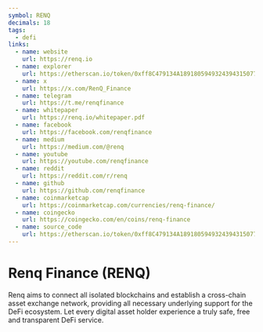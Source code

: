 ```yaml
---
symbol: RENQ
decimals: 18
tags:
  - defi
links:
  - name: website
    url: https://renq.io
  - name: explorer
    url: https://etherscan.io/token/0xff8C479134A18918059493243943150776cF8CF2
  - name: x
    url: https://x.com/RenQ_Finance
  - name: telegram
    url: https://t.me/renqfinance
  - name: whitepaper
    url: https://renq.io/whitepaper.pdf
  - name: facebook
    url: https://facebook.com/renqfinance
  - name: medium
    url: https://medium.com/@renq
  - name: youtube
    url: https://youtube.com/renqfinance
  - name: reddit
    url: https://reddit.com/r/renq
  - name: github
    url: https://github.com/renqfinance
  - name: coinmarketcap
    url: https://coinmarketcap.com/currencies/renq-finance/
  - name: coingecko
    url: https://coingecko.com/en/coins/renq-finance
  - name: source_code
    url: https://etherscan.io/token/0xff8C479134A18918059493243943150776cF8CF2#code
---
```


# Renq Finance (RENQ)

Renq aims to connect all isolated blockchains and establish a cross-chain asset exchange network, providing all necessary underlying support for the DeFi ecosystem. Let every digital asset holder experience a truly safe, free and transparent DeFi service.
